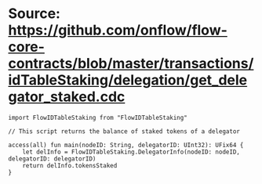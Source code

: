 # Source: https://github.com/onflow/flow-core-contracts/blob/master/transactions/idTableStaking/delegation/get_delegator_staked.cdc

```
import FlowIDTableStaking from "FlowIDTableStaking"

// This script returns the balance of staked tokens of a delegator

access(all) fun main(nodeID: String, delegatorID: UInt32): UFix64 {
    let delInfo = FlowIDTableStaking.DelegatorInfo(nodeID: nodeID, delegatorID: delegatorID)
    return delInfo.tokensStaked
}
```